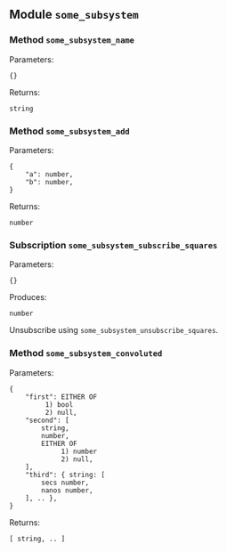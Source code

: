 ## Module `some_subsystem`

### Method `some_subsystem_name`

Parameters:
```
{}
```

Returns:
```
string
```


### Method `some_subsystem_add`

Parameters:
```
{
    "a": number,
    "b": number,
}
```

Returns:
```
number
```


### Subscription `some_subsystem_subscribe_squares`

Parameters:
```
{}
```

Produces:
```
number
```

Unsubscribe using `some_subsystem_unsubscribe_squares`.

### Method `some_subsystem_convoluted`

Parameters:
```
{
    "first": EITHER OF
         1) bool
         2) null,
    "second": [
        string,
        number,
        EITHER OF
             1) number
             2) null,
    ],
    "third": { string: [
        secs number,
        nanos number,
    ], .. },
}
```

Returns:
```
[ string, .. ]
```



